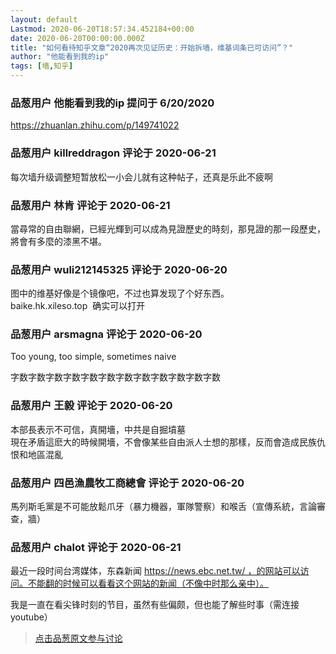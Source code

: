 ```yaml
---
layout: default
Lastmod: 2020-06-20T18:57:34.452184+00:00
date: 2020-06-20T00:00:00.000Z
title: "如何看待知乎文章“2020再次见证历史：开始拆墙，维基词条已可访问”？"
author: "他能看到我的ip"
tags: [墙,知乎]
---
```



### 品葱用户 **他能看到我的ip** 提问于 6/20/2020
    
https://zhuanlan.zhihu.com/p/149741022
    
                

### 品葱用户 **killreddragon** 评论于 2020-06-21
        
每次墙升级调整短暂放松一小会儿就有这种帖子，还真是乐此不疲啊
        
                

### 品葱用户 **林肯** 评论于 2020-06-21
        
當尋常的自由聯網，已經光輝到可以成為見證歷史的時刻，那見證的那一段歷史，將會有多麼的漆黑不堪。
        
                

### 品葱用户 **wuli212145325** 评论于 2020-06-20
        
图中的维基好像是个镜像吧，不过也算发现了个好东西。  
baike.hk.xileso.top  确实可以打开
        
                

### 品葱用户 **arsmagna** 评论于 2020-06-20
        
Too young, too simple, sometimes naive  
  
字数字数字数字数字数字数字数字数字数字数字数字数
        
                

### 品葱用户 **王毅** 评论于 2020-06-20
        
本部長表示不可信，真開墻，中共是自掘墳墓  
現在矛盾這麽大的時候開墻，不會像某些自由派人士想的那樣，反而會造成民族仇恨和地區混亂
        
                

### 品葱用户 **四邑漁農牧工商總會** 评论于 2020-06-20
        
馬列斯毛黨是不可能放鬆爪牙（暴力機器，軍隊警察）和喉舌（宣傳系統，言論審查，牆）
        
                

### 品葱用户 **chalot** 评论于 2020-06-21
        
最近一段时间台湾媒体，东森新闻 https://news.ebc.net.tw/ ，的网站可以访问。不能翻的时候可以看看这个网站的新闻（不像中时那么亲中）。  
  
我是一直在看尖锋时刻的节目，虽然有些偏颇，但也能了解些时事（需连接youtube）
        
                





> [点击品葱原文参与讨论](https://pincong.rocks/question/27520?warning)


